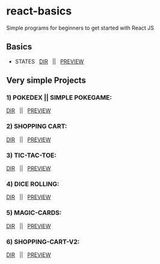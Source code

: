 # react-basics
Simple programs for beginners to get started with React JS 

## Basics
+ STATES &nbsp; [DIR](https://github.com/100percentBAKA/react-basics/tree/main/basics/states) &nbsp; || &nbsp; [PREVIEW](https://states-basics.netlify.app/)


## Very simple Projects
### 1) POKEDEX || SIMPLE POKEGAME: 
[DIR](https://github.com/100percentBAKA/react-basics/tree/main/react-CRA/react-pokedex) &nbsp; || &nbsp; [PREVIEW](https://baka-pokedex.netlify.app/)

### 2) SHOPPING CART: 
[DIR](https://github.com/100percentBAKA/react-basics/tree/main/react-CRA/shopping-cart) &nbsp; || &nbsp; [PREVIEW](https://baka-shopping-cart.netlify.app/)

### 3) TIC-TAC-TOE: 
[DIR](https://github.com/100percentBAKA/react-basics/tree/main/react-CRA/Tic-Tac-Toe) &nbsp; || &nbsp; [PREVIEW](https://tic-tac-toe-4124.netlify.app/)

### 4) DICE ROLLING: 
[DIR](https://github.com/100percentBAKA/react-basics/tree/main/react-CRA/dice-exercise) &nbsp; || &nbsp; [PREVIEW](https://baka-roll-dice.netlify.app/)

### 5) MAGIC-CARDS: 
[DIR](https://github.com/100percentBAKA/react-basics/tree/main/react-CRA/magic-cards) &nbsp; || &nbsp; [PREVIEW](https://baka-magic-cards.netlify.app/)

### 6) SHOPPING-CART-V2: 
[DIR](https://github.com/100percentBAKA/react-basics/tree/main/react-CRA/shopping-cart-v2) &nbsp; || &nbsp; [PREVIEW](https://baka-shopping-cart-v2.netlify.app/)














